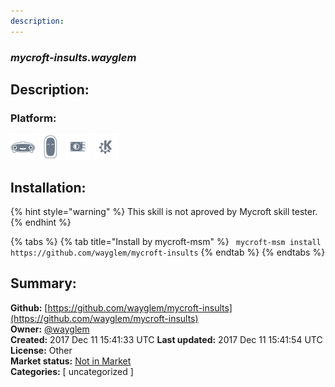 ```yaml
---
description: 
---
```


### _mycroft-insults.wayglem_  
## Description:  
  
  
  
### Platform:  
 ![Mark I](../.gitbook/assets/mark-1-icon.png)  ![Mark II](../.gitbook/assets/mark-2-icon.png)  ![Picroft](../.gitbook/assets/picroft-icon.png)  ![plasmoid](../.gitbook/assets/kde.png)   
## Installation:  
{% hint style="warning" %}
This skill is not aproved by Mycroft skill tester.
{% endhint %}
    
{% tabs %}
{% tab title="Install by mycroft-msm" %}
``` mycroft-msm install https://github.com/wayglem/mycroft-insults```
{% endtab %}
  {% endtabs %}
    
## Summary:  
**Github:** [https://github.com/wayglem/mycroft-insults](https://github.com/wayglem/mycroft-insults)  
**Owner:** [@wayglem](https://github.com/wayglem)  
**Created:** 2017 Dec 11 15:41:33 UTC  **Last updated:** 2017 Dec 11 15:41:54 UTC  
**License:** Other  
**Market status:** [Not in Market](https://market.mycroft.ai/skill/)  
**Categories:** [ uncategorized ]   
